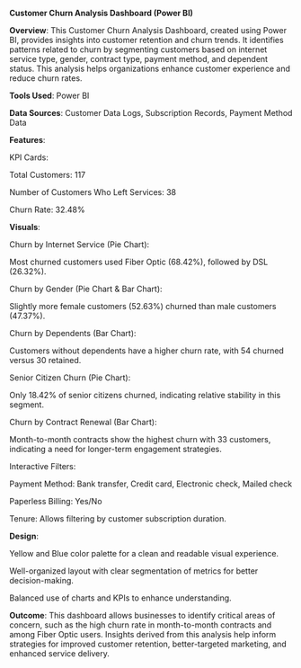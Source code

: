 **Customer Churn Analysis Dashboard (Power BI)**

**Overview**:
This Customer Churn Analysis Dashboard, created using Power BI, provides insights into customer retention and churn trends. It identifies patterns related to churn by segmenting customers based on internet service type, gender, contract type, payment method, and dependent status. This analysis helps organizations enhance customer experience and reduce churn rates.

**Tools Used**: Power BI

**Data Sources**: Customer Data Logs, Subscription Records, Payment Method Data

**Features**:

KPI Cards:

Total Customers: 117

Number of Customers Who Left Services: 38

Churn Rate: 32.48%

**Visuals**:

Churn by Internet Service (Pie Chart):

Most churned customers used Fiber Optic (68.42%), followed by DSL (26.32%).

Churn by Gender (Pie Chart & Bar Chart):

Slightly more female customers (52.63%) churned than male customers (47.37%).

Churn by Dependents (Bar Chart):

Customers without dependents have a higher churn rate, with 54 churned versus 30 retained.

Senior Citizen Churn (Pie Chart):

Only 18.42% of senior citizens churned, indicating relative stability in this segment.

Churn by Contract Renewal (Bar Chart):

Month-to-month contracts show the highest churn with 33 customers, indicating a need for longer-term engagement strategies.

Interactive Filters:

Payment Method: Bank transfer, Credit card, Electronic check, Mailed check

Paperless Billing: Yes/No

Tenure: Allows filtering by customer subscription duration.

**Design**:

Yellow and Blue color palette for a clean and readable visual experience.

Well-organized layout with clear segmentation of metrics for better decision-making.

Balanced use of charts and KPIs to enhance understanding.

**Outcome**:
This dashboard allows businesses to identify critical areas of concern, such as the high churn rate in month-to-month contracts and among Fiber Optic users. Insights derived from this analysis help inform strategies for improved customer retention, better-targeted marketing, and enhanced service delivery.
